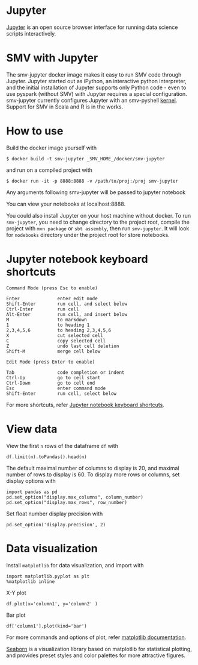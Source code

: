 # Jupyter

[Jupyter](http://jupyter.org/) is an open source browser interface for running data science scripts interactively.

# SMV with Jupyter

The smv-jupyter docker image makes it easy to run SMV code through Jupyter. Jupyter started out as iPython, an interactive python interpreter, and the initial installation of Jupyter supports only Python code - even to use pyspark (without SMV) with Jupyter requires a special configuration. smv-jupyter currently configures Jupyter with an smv-pyshell [kernel](http://jupyter.readthedocs.io/en/latest/projects/kernels.html). Support for SMV in Scala and R is in the works.

# How to use

Build the docker image yourself with

```shell
$ docker build -t smv-jupyter _SMV_HOME_/docker/smv-jupyter
```

and run on a compiled project with

```shell
$ docker run -it -p 8888:8888 -v /path/to/proj:/proj smv-jupyter
```

Any arguments following smv-jupyter will be passed to jupyter notebook

You can view your notebooks at localhost:8888.

You could also install Jupyter on your host machine without docker. To run `smv-jupyter`, you need to change
directory to the project root, compile the project with `mvn package` or `sbt assembly`, then run `smv-jupyter`.
It will look for `nodebooks` directory under the project root for store notebooks. 

# Jupyter notebook keyboard shortcuts

```
Command Mode (press Esc to enable)

Enter              enter edit mode
Shift-Enter        run cell, and select below
Ctrl-Enter         run cell
Alt-Enter          run cell, and insert below
M                  to markdown
1                  to heading 1
2,3,4,5,6          to heading 2,3,4,5,6
X                  cut selected cell
C                  copy selected cell
Z                  undo last cell deletion
Shift-M            merge cell below
```

```
Edit Mode (press Enter to enable)

Tab                code completion or indent
Ctrl-Up            go to cell start
Ctrl-Down          go to cell end
Esc                enter command mode
Shift-Enter        run cell, select below
```

For more shortcuts, refer [Jupyter notebook keyboard shortcuts](https://www.cheatography.com/weidadeyue/cheat-sheets/jupyter-notebook/).

# View data

View the first `n` rows of the dataframe `df` with

```
df.limit(n).toPandas().head(n)
```

The default maximal number of columns to display is 20, and maximal number of rows to display is 60. To display more rows or columns, set display options with

```
import pandas as pd
pd.set_option("display.max_columns", column_number)
pd.set_option("display.max_rows", row_number)
```

Set float number display precision with

```
pd.set_option('display.precision', 2)
```

# Data visualization

Install `matplotlib` for data visualization, and import with

```
import matplotlib.pyplot as plt
%matplotlib inline
```

X-Y plot  

```
df.plot(x='column1', y='column2' )
```

Bar plot

```
df['column1'].plot(kind='bar')
```

For more commands and options of plot, refer [matplotlib documentation](http://matplotlib.org/).

[Seaborn](https://github.com/mwaskom/seaborn) is a visualization library based on matplotlib for statistical plotting, and provides preset styles and color palettes for more attractive figures.
